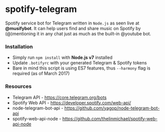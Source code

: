 # spotify-telegram
Spotify service bot for Telegram written in `Node.js` as seen live at **@musifybot**.
It can help users find and share music on Spotify by (@)mentioning it in any chat just as much as the built-in @youtube bot.

### Installation
- Simply run `npm install` with **Node.js v7** installed
- Update `.botifyrc` with your generated Telegram & Spotify tokens
- Bare in mind this script is using ES7 features, thus `--harmony` flag is required (as of March 2017)

###  Resources
* Telegram API - https://core.telegram.org/bots
* Spotify Web API - https://developer.spotify.com/web-api/
* node-telegram-bot-api - https://github.com/yagop/node-telegram-bot-api
* spotify-web-api-node - https://github.com/thelinmichael/spotify-web-api-node
